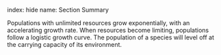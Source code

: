 index: hide
name: Section Summary

Populations with unlimited resources grow exponentially, with an accelerating growth rate. When resources become limiting, populations follow a logistic growth curve. The population of a species will level off at the carrying capacity of its environment.
